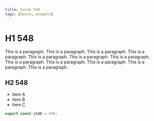 ```yaml
---
title: Guide 548
tags: [bench, example]
---
```


# H1 548

This is a paragraph. This is a paragraph. This is a paragraph. This is a paragraph. This is a paragraph. This is a paragraph. This is a paragraph. This is a paragraph. This is a paragraph. This is a paragraph. This is a paragraph. This is a paragraph. 

## H2 548

- item A
- item B
- item C

```ts
export const v548 = 548;
```